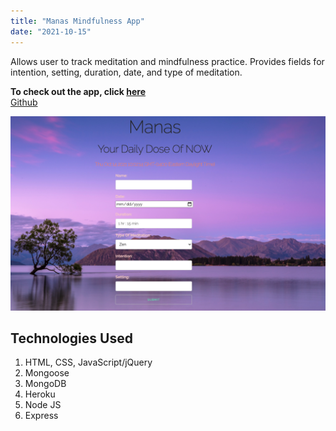 ```yaml
---
title: "Manas Mindfulness App"
date: "2021-10-15"
---
```


Allows user to track meditation and mindfulness practice. Provides fields for intention, setting, duration, date, and type of meditation.

**To check out the app, click <a href="https://mindfulnessapp.herokuapp.com/" target="_blank">here</a>**
<br>
<a href="https://github.com/APareja12/mindfulness-app" target="_blank">Github</a>



![Manas](./manas.jpeg)

## Technologies Used

1. HTML, CSS, JavaScript/jQuery
2. Mongoose
3. MongoDB
4. Heroku
5. Node JS
6. Express
